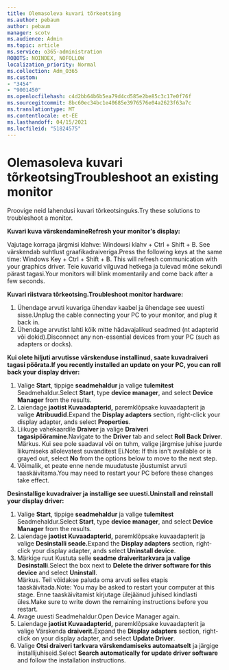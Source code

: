 ```yaml
---
title: Olemasoleva kuvari tõrkeotsing
ms.author: pebaum
author: pebaum
manager: scotv
ms.audience: Admin
ms.topic: article
ms.service: o365-administration
ROBOTS: NOINDEX, NOFOLLOW
localization_priority: Normal
ms.collection: Adm_O365
ms.custom:
- "3454"
- "9001450"
ms.openlocfilehash: c4d2bb64b6b5ea79d4cd585e2be85c3c17e0f76f
ms.sourcegitcommit: 8bc60ec34bc1e40685e3976576e04a2623f63a7c
ms.translationtype: MT
ms.contentlocale: et-EE
ms.lasthandoff: 04/15/2021
ms.locfileid: "51824575"
---
```

# <a name="troubleshoot-an-existing-monitor"></a><span data-ttu-id="5b36e-102">Olemasoleva kuvari tõrkeotsing</span><span class="sxs-lookup"><span data-stu-id="5b36e-102">Troubleshoot an existing monitor</span></span>

<span data-ttu-id="5b36e-103">Proovige neid lahendusi kuvari tõrkeotsinguks.</span><span class="sxs-lookup"><span data-stu-id="5b36e-103">Try these solutions to troubleshoot a monitor.</span></span> 

<span data-ttu-id="5b36e-104">**Kuvari kuva värskendamine**</span><span class="sxs-lookup"><span data-stu-id="5b36e-104">**Refresh your monitor's display:**</span></span>

<span data-ttu-id="5b36e-105">Vajutage korraga järgmisi klahve: Windowsi klahv + Ctrl + Shift + B. See värskendab suhtlust graafikadraiveriga.</span><span class="sxs-lookup"><span data-stu-id="5b36e-105">Press the following keys at the same time: Windows Key  + Ctrl + Shift + B. This will refresh communication with your graphics driver.</span></span> <span data-ttu-id="5b36e-106">Teie kuvarid vilguvad hetkega ja tulevad mõne sekundi pärast tagasi.</span><span class="sxs-lookup"><span data-stu-id="5b36e-106">Your monitors will blink momentarily and come back after a few seconds.</span></span>

<span data-ttu-id="5b36e-107">**Kuvari riistvara tõrkeotsing.**</span><span class="sxs-lookup"><span data-stu-id="5b36e-107">**Troubleshoot monitor hardware:**</span></span>

1. <span data-ttu-id="5b36e-108">Ühendage arvuti kuvariga ühendav kaabel ja ühendage see uuesti sisse.</span><span class="sxs-lookup"><span data-stu-id="5b36e-108">Unplug the cable connecting your PC to your monitor, and plug it back in.</span></span>
2. <span data-ttu-id="5b36e-109">Ühendage arvutist lahti kõik mitte hädavajalikud seadmed (nt adapterid või dokid).</span><span class="sxs-lookup"><span data-stu-id="5b36e-109">Disconnect any non-essential devices from your PC (such as adapters or docks).</span></span>

<span data-ttu-id="5b36e-110">**Kui olete hiljuti arvutisse värskenduse installinud, saate kuvadraiveri tagasi pöörata.**</span><span class="sxs-lookup"><span data-stu-id="5b36e-110">**If you recently installed an update on your PC, you can roll back your display driver:**</span></span>

1. <span data-ttu-id="5b36e-111">Valige **Start**, tippige **seadmehaldur** ja valige **tulemitest** Seadmehaldur.</span><span class="sxs-lookup"><span data-stu-id="5b36e-111">Select **Start**, type **device manager**, and select **Device Manager** from the results.</span></span>
2. <span data-ttu-id="5b36e-112">Laiendage **jaotist Kuvaadapterid,** paremklõpsake kuvaadapterit ja valige **Atribuudid**.</span><span class="sxs-lookup"><span data-stu-id="5b36e-112">Expand the **Display adapters** section, right-click your display adapter, ands select **Properties**.</span></span>
3. <span data-ttu-id="5b36e-113">Liikuge vahekaardile **Draiver** ja valige **Draiveri tagasipööramine**.</span><span class="sxs-lookup"><span data-stu-id="5b36e-113">Navigate to the **Driver** tab and select **Roll Back Driver**.</span></span> <br>
<span data-ttu-id="5b36e-114">Märkus. Kui see pole saadaval või on  tuhm, valige järgmise juhise juurde liikumiseks allolevatest suvanditest Ei.</span><span class="sxs-lookup"><span data-stu-id="5b36e-114">Note: If this isn't available or is grayed out, select **No** from the options below to move to the next step.</span></span>
4. <span data-ttu-id="5b36e-115">Võimalik, et peate enne nende muudatuste jõustumist arvuti taaskäivitama.</span><span class="sxs-lookup"><span data-stu-id="5b36e-115">You may need to restart your PC before these changes take effect.</span></span>

<span data-ttu-id="5b36e-116">**Desinstallige kuvadraiver ja installige see uuesti.**</span><span class="sxs-lookup"><span data-stu-id="5b36e-116">**Uninstall and reinstall your display driver:**</span></span>

1. <span data-ttu-id="5b36e-117">Valige **Start**, tippige **seadmehaldur** ja valige **tulemitest** Seadmehaldur.</span><span class="sxs-lookup"><span data-stu-id="5b36e-117">Select **Start**, type **device manager**, and select **Device Manager** from the results.</span></span>
2. <span data-ttu-id="5b36e-118">Laiendage **jaotist Kuvaadapterid,** paremklõpsake kuvaadapterit ja valige **Desinstalli seade.**</span><span class="sxs-lookup"><span data-stu-id="5b36e-118">Expand the **Display adapters** section, right-click your display adapter, ands select **Uninstall device**.</span></span> 
3. <span data-ttu-id="5b36e-119">Märkige ruut Kustuta selle **seadme draiveritarkvara ja valige** **Desinstalli**.</span><span class="sxs-lookup"><span data-stu-id="5b36e-119">Select the box next to **Delete the driver software for this device** and select **Uninstall**.</span></span><br>
<span data-ttu-id="5b36e-120">Märkus. Teil võidakse paluda oma arvuti selles etapis taaskäivitada.</span><span class="sxs-lookup"><span data-stu-id="5b36e-120">Note: You may be asked to restart your computer at this stage.</span></span> <span data-ttu-id="5b36e-121">Enne taaskäivitamist kirjutage ülejäänud juhised kindlasti üles.</span><span class="sxs-lookup"><span data-stu-id="5b36e-121">Make sure to write down the remaining instructions before you restart.</span></span>
4. <span data-ttu-id="5b36e-122">Avage uuesti Seadmehaldur.</span><span class="sxs-lookup"><span data-stu-id="5b36e-122">Open Device Manager again.</span></span>
5. <span data-ttu-id="5b36e-123">Laiendage **jaotist Kuvaadapterid,** paremklõpsake kuvaadapterit ja valige Värskenda **draiverit.**</span><span class="sxs-lookup"><span data-stu-id="5b36e-123">Expand the **Display adapters** section, right-click on your display adapter, and select **Update Driver**.</span></span>
6. <span data-ttu-id="5b36e-124">Valige **Otsi draiveri tarkvara värskendamiseks automaatselt** ja järgige installijuhiseid.</span><span class="sxs-lookup"><span data-stu-id="5b36e-124">Select **Search automatically for update driver software** and follow the installation instructions.</span></span>